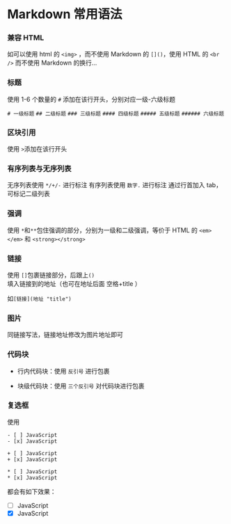 # Markdown 常用语法

### 兼容 HTML

如可以使用 html 的 `<img>` ，而不使用 Markdown 的 `[]()`，使用 HTML 的 `<br />` 而不使用 Markdown 的换行...

### 标题

使用 1-6 个数量的 `#` 添加在该行开头，分别对应一级-六级标题

`# 一级标题`
`## 二级标题`
`### 三级标题`
`#### 四级标题`
`##### 五级标题`
`###### 六级标题`

### 区块引用

使用 `>`添加在该行开头

### 有序列表与无序列表

无序列表使用 `*/+/-` 进行标注
有序列表使用 `数字.` 进行标注
通过行首加入 tab，可标记二级列表

### 强调

使用 `*`和`**`包住强调的部分，分别为一级和二级强调，等价于 HTML 的 `<em></em>` 和 `<strong></strong>`

### 链接

使用 `[]`包裹链接部分，后跟上`()`填入链接到的地址（也可在地址后面 空格+title ）

如`[链接](地址 "title")`

### 图片

同链接写法，链接地址修改为图片地址即可

### 代码块

- 行内代码块：使用 `反引号` 进行包裹

- 块级代码块：使用 `三个反引号` 对代码块进行包裹

### 复选框

使用
```
- [ ] JavaScript
- [x] JavaScript
```
```
+ [ ] JavaScript
+ [x] JavaScript
```
```
* [ ] JavaScript
* [x] JavaScript
```
都会有如下效果：
- [ ] JavaScript
- [x] JavaScript
